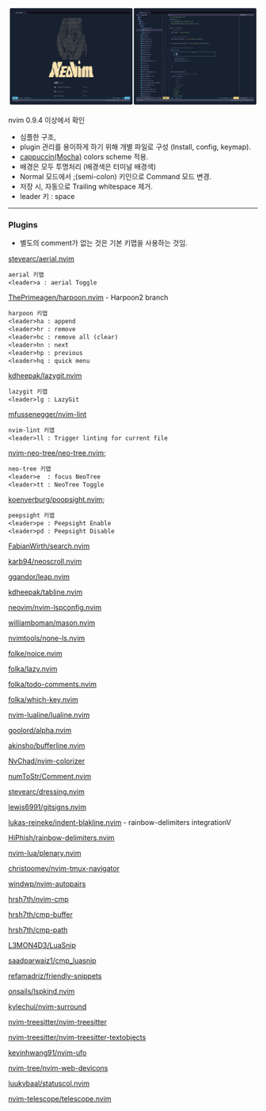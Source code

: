 ![screenshot1](doc/screenshot.jpg)


nvim 0.9.4 이상에서 확인
- 심플한 구조,
- plugin 관리를 용이하게 하기 위해 개별 파일로 구성 (Install, config, keymap).
- [cappuccin(Mocha)](https://github.com/catppuccin/nvim) colors scheme 적용.
- 배경은 모두 투명처리 (배경색은 터미널 배경색)
- Normal 모드에서 ;(semi-colon) 키인으로 Command 모드 변경.
- 저장 시, 자동으로 Trailing whitespace 제거.
- leader 키 : space

------

### Plugins
- 별도의 comment가 없는 것은 기본 키맵을 사용하는 것임.

[stevearc/aerial.nvim](https://github.com/stevearc/aerial.nvim)
```
aerial 키맵
<leader>a : aerial Toggle
```
[ThePrimeagen/harpoon.nvim](https://github.com/ThePrimeagen/harpoon/tree/harpoon2) - Harpoon2 branch
```
harpoon 키맵
<leader>ha : append
<leader>hr : remove
<leader>hc : remove all (clear)
<leader>hn : next
<leader>hp : previous
<leader>hq : quick menu
```
[kdheepak/lazygit.nvim](https://github.com/kdheepak/lazygit.nvim)
```
lazygit 키맵
<leader>lg : LazyGit
```
[mfussenegger/nvim-lint](https://github.com/mfussenegger/nvim-lint)
```
nvim-lint 키맵
<leader>ll : Trigger linting for current file
```

[nvim-neo-tree/neo-tree.nvim](https://github.com/nvim-neo-tree/neo-tree.nvim);
```
neo-tree 키맵
<leader>e  : focus NeoTree
<leader>tt : NeoTree Toggle
```

[koenverburg/poopsight.nvim](https://github.com/koenverburg/peepsight.nvim);
```
peepsight 키맵
<leader>pe : Peepsight Enable
<leader>pd : Peepsight Disable
```

[FabianWirth/search.nvim](https://github.com/FabianWirth/search.nvim)

[karb94/neoscroll.nvim](https://github.com/karb94/neoscroll.nvim)

[ggandor/leap.nvim](https://github.com/ggandor/leap.nvim)

[kdheepak/tabline.nvim](https://github.com/kdheepak/tabline.nvim)

[neovim/nvim-lspconfig.nvim](https://github.com/neovim/nvim-lspconfig)

[williamboman/mason.nvim](https://github.com/williamboman/mason.nvim)

[nvimtools/none-ls.nvim](https://github.com/nvimtools/none-ls.nvim)

[folke/noice.nvim](https://github.com/folke/noice.nvim)

[folka/lazy.nvim](https://github.com/folke/lazy.nvim)

[folka/todo-comments.nvim](https://github.com/folke/todo-comments.nvim)

[folka/which-key.nvim](https://github.com/folke/which-key.nvim)

[nvim-lualine/lualine.nvim](https://github.com/nvim-lualine/lualine.nvim)

[goolord/alpha.nvim](https://github.com/goolord/alpha-nvim)

[akinsho/bufferline.nvim](https://github.com/akinsho/bufferline.nvim)

[NvChad/nvim-colorizer](https://github.com/NvChad/nvim-colorizer.lua)

[numToStr/Comment.nvim](https://github.com/numToStr/Comment.nvim)

[stevearc/dressing.nvim](https://github.com/stevearc/dressing.nvim)

[lewis6991/gitsigns.nvim](https://github.com/lewis6991/gitsigns.nvim)

[lukas-reineke/indent-blakline.nvim](https://github.com/lukas-reineke/indent-blanklVine.nvim) - rainbow-delimiters integrationV

[HiPhish/rainbow-delimiters.nvim](https://github.com/HiPhish/rainbow-delimiters.nvim)

[nvim-lua/plenary.nvim](https://github.com/nvim-lua/plenary.nvim)

[christoomey/nvim-tmux-navigator](https://github.com/alexghergh/nvim-tmux-navigation)

[windwp/nvim-autopairs](https://github.com/windwp/nvim-autopairs)

[hrsh7th/nvim-cmp](https://github.com/hrsh7th/nvim-cmp)

[hrsh7th/cmp-buffer](https://github.com/hrsh7th/cmp-buffer)

[hrsh7th/cmp-path](https://github.com/hrsh7th/cmp-path)

[L3MON4D3/LuaSnip](https://github.com/L3MON4D3/LuaSnip)

[saadparwaiz1/cmp_luasnip](https://github.com/saadparwaiz1/cmp_luasnip)

[refamadriz/friendly-snippets](https://github.com/rafamadriz/friendly-snippets)

[onsails/lspkind.nvim](https://github.com/onsails/lspkind.nvim)

[kylechui/nvim-surround](https://github.com/kylechui/nvim-surround)

[nvim-treesitter/nvim-treesitter](https://github.com/nvim-treesitter/nvim-treesitter)

[nvim-treesitter/nvim-treesitter-textobjects](https://github.com/nvim-treesitter/nvim-treesitter-textobjects)

[kevinhwang91/nvim-ufo](https://github.com/kevinhwang91/nvim-ufo)

[nvim-tree/nvim-web-devicons](https://github.com/nvim-tree/nvim-web-devicons)

[luukvbaal/statuscol.nvim](https://github.com/luukvbaal/statuscol.nvim)

[nvim-telescope/telescope.nvim](https://github.com/nvim-telescope/telescope.nvim)
